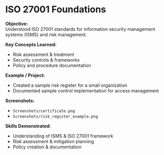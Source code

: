 # ISO 27001 Foundations

**Objective:**  
Understood ISO 27001 standards for information security management systems (ISMS) and risk management.

**Key Concepts Learned:**  
- Risk assessment & treatment  
- Security controls & frameworks  
- Policy and procedure documentation  

**Example / Project:**  
- Created a sample risk register for a small organization  
- Documented sample control implementation for access management  

**Screenshots:**  
- `Screenshots/certificate.png`  
- `Screenshots/risk_register_example.png`

**Skills Demonstrated:**  
- Understanding of ISMS & ISO 27001 framework  
- Risk assessment & mitigation planning  
- Policy creation & documentation

